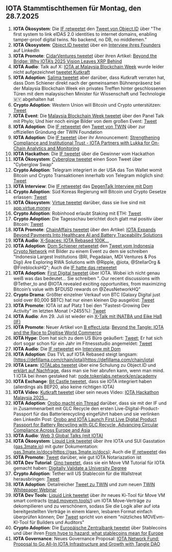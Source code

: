 ## IOTA Stammtischthemen für Montag, den 28.7.2025

1. **IOTA Ökosystem**: Die [IF retweetet](https://x.com/iota/status/19472663033931944259) den [Tweet von Object.ID](https://x.com/ObjectID_io/status/1947261234430005390) über "The first system to link eIDAS 2.0 identities to internet domains, enabling tamper-proof digital twins. No backend, no DB, no middlemen."
2. **IOTA Ökosystem**: [Object.ID tweetet](https://x.com/ObjectID_io/status/1947584670847082822) über ein [Interview ihres Founders](https://www.linkedin.com/pulse/rethinking-product-identity-why-our-database-free-stefano-della-valle-inxtf/) auf LinkedIn
3. **IOTA Promote**: [CidarVentures tweetet](https://x.com/CicadaVentures/status/1947555277139489086) über ihren Artikel: [Beyond the Bridge: Why IOTA’s 2025 Vision Leaves XRP Behind](https://www.cicada.ventures/writings/iota-vs-xrp-2025-update)
4. **IOTA Audio**: Talk auf X: [IOTA at Malaysia Blockchain Week](https://x.com/kutkraft/status/1947556610534265246) wurde leider nicht aufgezeichnet [tweetet Kutkraft](https://x.com/kutkraft/status/1947974236938912225)
5. **IOTA Adoption**: [Salima tweetet](https://x.com/Salimasbegum/status/1947978923200901441) aber darüber, dass Kutkraft verraten hat, dass Dom Schiener direkt nach der gemeinsamen Bühnenpräsenz bei der Malaysia Blockchain Week ein privates Treffen hinter geschlossenen Türen mit dem malaysischen Minister für Wissenschaft und Technologie 🇲🇾 abgehalten hat
6. **Crypto Adoption**: Western Union will Bitcoin und Crypto unterstützen: [Tweet](https://x.com/pete_rizzo_/status/1947439228071100507)
7. **IOTA Event**: Die [Malaysia Blockchain Week tweetet](https://x.com/MalaysiaBCW/status/1947560511459234286) über den Panel Talk mit Phylo; Und hier noch einige Bilder von dem großen Event: [Tweet](https://x.com/growthcharger_/status/1947593413437657579)
8. **IOTA Adoption**: Die [IF retweetet](https://x.com/iota/status/1947565294810980590) den [Tweet von TWIN](https://x.com/TWINGlobalOrg/status/1947564327059525877) über zur offiziellen Gründung der TWIN Foundation
9. **IOTA Adoption**: Die [IF tweetet](https://x.com/iota/status/1947642789069516937) über ihr Announcement: [Strengthening Compliance and Institutional Trust - IOTA Partners with Lukka for On-Chain Analytics and Monitoring](https://blog.iota.org/iota-and-lukka/)
10. **IOTA Hackathon**: Die [IF tweetet](https://x.com/iota/status/1947642788855566456) über die Gewinner vom Hackathon
11. **IOTA Ökosystem**: [Cyberglow tweetet](https://x.com/Cyberglow_DEX/status/1947319152810606726) einen Soon Tweet über "Cyberglow Swap"
12. **Crypto Adoption**: Telegram integriert in der USA das Ton Wallet womit Bitcoin und Crypto Transaktionen innerhalb von Telegram möglich sind: [Tweet](https://x.com/BTC_Archive/status/1947654308788637788)
13. **IOTA Interview**: Die [IF retweetet](https://x.com/iota/status/1947671325465522405) das [DegenTalk Interview mit Dom](https://x.com/DEGNTalk/status/1947661780710482171)
14. **Crypto Adoption**: Süd Koreas Regierung will Bitcoin und Crypto Gesetze erlassen: [Tweet](https://x.com/pete_rizzo_/status/1947629661325852702)
15. **IOTA Ökosystem**: [Virtue tweetet](https://x.com/Virtue_Money/status/1947652545033183731) darüber, dass sie live sind mit [app.virtue.money](https://app.virtue.money/borrow)
16. **Crypto Adoption**: Robinhood erlaubt Staking mit ETH: [Tweet](https://x.com/Ethprofit/status/1947695826307883154)
17. **Crypto Adoption**: Die Tagesschau berichtet doch glatt mal positiv über Bitcoin: [Tweet](https://x.com/blocktrainer/status/1947623992287752279)
18. **IOTA Promote**: [ChainAffairs tweetet](https://x.com/ChainAffairs/status/1947742709432696935) über den Artikel: [IOTA Expands Beyond Payments Into Healthcare AI and Battery Traceability Solutions](https://chainaffairs.com/iota-expands-beyond-payments-into-healthcare-ai-and-battery-traceability-solutions/)
19. **IOTA Audio**: [X-Spaces: IOTA Rebased 100K...](https://x.com/pride0X/status/1948791322178896187)
20. **IOTA Adoption**: [Dom Schiener retweetet](https://x.com/DomSchiener/status/1948326765123801322) den [Tweet vom Indonesia Crypto Network](https://x.com/idcryptonetwork/status/1947980647848685700) mit Bilder zu einem Event zu dem sie schreiben "Indonesia Largest Institutions (BRI, Pegadaian, MDI Ventures & Pos Digi) Are Exploring RWA Solutions with @Ripple, @iota, @StellarOrg & @FireblocksHQ"; Auch die [IF hatte das retweetet](https://x.com/iota/status/1948006438644633880)
21. **IOTA Adoption**: [First Digital tweetet](https://x.com/FirstDigitalHQ/status/1947925260848025823) über IOTA. Wobei ich nicht genau weiß was das bedeutet... Sie schreiben "..Our recent discussions with @Tether_to and @IOTA revealed exciting opportunities, from maximizing Bitcoin’s value with $FDUSD rewards on @ZeusNetworkHQ"
22. **Crypto Drama**: Größter einzelner Verkauf von BTC (Galaxy Digital just sold over 80,000 $BTC) hat nur einen kleinen Dip ausgelöst: [Tweet](https://x.com/coinbureau/status/1948860231993221158)
23. **IOTA Promote**: IOTA ist auf Platz 1 bei den "Fastest-Growing Dev Activity" im letzten Monat (+2455%): [Tweet](https://x.com/Gilmore_Estates/status/1948114512797749496)
24. **IOTA Audio**: Am 29. Juli ist wieder ein [X-Talk mit INATBA und Eike Haß (IF)](https://x.com/INATBA_org/status/1948312360424280222)
25. **IOTA Promote**: Neuer Artikel von [B effect.iota](https://x.com/karlaxelm): [Beyond the Tangle: IOTA and the Race to Digitise World Commerce](https://x.com/karlaxelm/status/1948357222536290518)
26. **IOTA Hype**: Dom hat sich zu dem US Büro geäußert: [Tweet](https://x.com/Colibali5270741/status/1948317482990596180); Er hat sich dort sogar schon für ein Jahr im Fitnessstudio angemeldet: [Tweet](https://x.com/DomSchiener/status/1948440839262445903)
27. **IOTA Audio**: Die [IF retweetet](https://x.com/iota/status/1948387621018722776) ein [Interview mit Dom](https://x.com/xgacrypto/status/1948375737951797666)
28. **IOTA Adoption**: Das TVL auf IOTA Rebased steigt langsam: [https://defillama.com/chain/iota](https://defillama.com/chain/iota)
29. **IOTA Learn**: [IOTALabs tweetet](https://x.com/TokenLabsX/status/1948429230657688051) über eine Schulung zu Object.ID und [erklärt auf Nachfrage](https://x.com/TokenLabsX/status/1948440679127953893), dass man sie hier abrufen kann, wenn man mind. 1 IOTA bei ihnen gestaked hat: [node.tokenlabs.network/en/academy](https://node.tokenlabs.network/en/academy)
30. **IOTA Exchange**: [Bit Castle tweetet](https://x.com/bit_castle/status/1949741622545232075), dass sie IOTA integriert haben (allerdings als BEP20, also keine richtigen IOTA)
31. **IOTA Video**: [Kutkraft tweetet](https://x.com/kutkraft/status/1949729178582155702) über sein neues Video: [IOTA Hackathon Malaysia 2025...](https://youtu.be/agXm_evR9Bs)
32. **IOTA Adoption**: [Orobo macht ein Thread](https://x.com/HelloOrobo/status/1949758240541102397) darüber, dass sie mit der IF und in Zusammenarbeit mit GLC Recycle den ersten Live-Digital-Product-Passport für das Batterierecycling eingeführt haben und sie verlinken den LinkedIn Post: [Orobo and IOTA Launch First Live Digital Product Passport for Battery Recycling with GLC Recycle, Advancing Circular Compliance Across Europe and Asia](https://www.linkedin.com/pulse/orobo-iota-launch-first-live-digital-product-passport-battery-io5yc/)
33. **IOTA Audio**: [Web 3 Global Talks (mit IOTA)](https://x.com/web3globalmedia/status/1949548055541260717)
34. **IOTA Ökosystem**: [Liquid Link tweetet](https://x.com/Liquidlink_io/status/1949528713114054708) über ihre IOTA und SUI Gasstation ([gas.3mate.io](gas.3mate.io)) mit guter Dokumentation: [gas.3mate.io/docs](https://gas.3mate.io/docs)(https://gas.3mate.io/docs); Auch die [IF retweetet](https://x.com/iota/status/1949727146424828213) das
35. **IOTA Promote**: [Tweet](https://x.com/CriptoPHD/status/1949030840991682948) darüber, wie gut IOTA Notariazation ist
36. **IOTA Dev Tutorial**: [Gino tweetet](https://x.com/gino_osahon/status/1949058617791136253), dass sie ein Move VM Tutorial für IOTA gemacht haben: [Digitally Validate a University Degree](https://github.com/iota-community/digitally-validate-a-degree)
37. **Crypto Adoption**: Tether will US Stablecoin für die Wallstreat herausbringen: [Tweet](https://x.com/TheMoonShow/status/1949354104385400971)
38. **IOTA Adoption**: Detailreicher [Tweet zu TWIN](https://x.com/IotaRebased/status/1949344170667028918) und zum neuen [TWIN Whitepaper Webinar](https://drive.google.com/file/d/1u2l8cw1jLQTtiUt0ElhYaplrZNdLwlhe/view?pli=1)
39. **IOTA Dev Tools**: [Liquid Link tweetet](https://x.com/Liquidlink_io/status/1949226500202610834) über ihr neues Ki-Tool für Move VM smart contracts ([mad.movevm.tools/](https://mad.movevm.tools/)) um IOTA Move-Verträge zu dekompilieren und zu verschönern, sodass Sie die Logik aller auf iota bereitgestellten Verträge in einem klaren, lesbaren Format einfach überprüfen können; Der [Tweet](https://x.com/IotaRebased/status/1949255431437848605) spricht von einem "nützliches MOVEvm-KI-Tool für Builders und Auditors"
40. **Crypto Adoption**: Die [Europäische Zentralbank tweetet](https://x.com/ecb/status/1949774738466963745) über Stablecoins und über ihren [From hype to hazard: what stablecoins mean for Europe](https://www.ecb.europa.eu/press/blog/date/2025/html/ecb.blog20250728~e6cb3cf8b5.en.html)
41. **IOTA Governance**: Neues Governance Proposal: [IOTA Network Fund: Proposal to Go All-In IOTA Infrastructure and Growth with Tangle DAO](https://govern.iota.org/t/sgp-0012-iota-network-fund-proposal-to-go-all-in-iota-infrastructure-and-growth-with-tangle-dao/1789)
